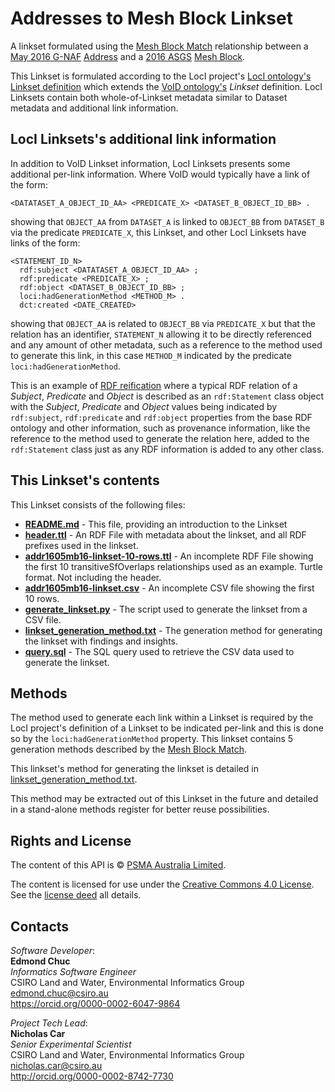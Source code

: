 # Addresses to Mesh Block Linkset

A linkset formulated using the [Mesh Block Match](http://linked.data.gov.au/def/gnaf/code/MeshBlockMatchTypes) relationship between a [May 2016 G-NAF](http://linked.data.gov.au/dataset/gnaf-2016-05) [Address](http://linked.data.gov.au/def/gnaf#Address) and a [2016 ASGS](http://linked.data.gov.au/dataset/asgs2016) [Mesh Block](http://linked.data.gov.au/def/asgs#MeshBlock).

This Linkset is formulated according to the LocI project's [LocI ontology's Linkset definition](http://linked.data.gov.au/def/loci#Linkset) which extends the [VoID ontology's](https://www.w3.org/TR/void/) *Linkset* definition. LocI Linksets contain both whole-of-Linkset metadata similar to Dataset metadata and additional link information.

## LocI Linksets's additional link information
In addition to VoID Linkset information, LocI Linksets presents some additional per-link information. Where VoID would typically have a link of the form:

```
<DATATASET_A_OBJECT_ID_AA> <PREDICATE_X> <DATASET_B_OBJECT_ID_BB> .
```
showing that `OBJECT_AA` from `DATASET_A` is linked to `OBJECT_BB` from `DATASET_B` via the predicate `PREDICATE_X`, this Linkset, and other LocI Linksets have links of the form:

```
<STATEMENT_ID_N>
  rdf:subject <DATATASET_A_OBJECT_ID_AA> ;
  rdf:predicate <PREDICATE_X> ;
  rdf:object <DATASET_B_OBJECT_ID_BB> ;
  loci:hadGenerationMethod <METHOD_M> .
  dct:created <DATE_CREATED>
```

showing that `OBJECT_AA` is related to `OBJECT_BB` via `PREDICATE_X` but that the relation has an identifier, `STATEMENT_N` allowing it to be directly referenced and any amount of other metadata, such as a reference to the method used to generate this link, in this case `METHOD_M` indicated by the predicate `loci:hadGenerationMethod`.

This is an example of [RDF reification](http://patterns.dataincubator.org/book/reified-statement.html) where a typical RDF relation of a *Subject*, *Predicate* and *Object* is described as an `rdf:Statement` class object with the *Subject*, *Predicate* and *Object* values being indicated by `rdf:subject`, `rdf:predicate` and `rdf:object` properties from the base RDF ontology and other information, such as provenance information, like the reference to the method used to generate the relation here, added to the `rdf:Statement` class just as any RDF information is added to any other class.

## This Linkset's contents
This Linkset consists of the following files:

* **[README.md](README.md)** - This file, providing an introduction to the Linkset
* **[header.ttl](header.ttl)** - An RDF File with metadata about the linkset, and all RDF prefixes used in the linkset.
* **[addr1605mb16-linkset-10-rows.ttl](addr1605mb16-linkset-10-rows.ttl)** - An incomplete RDF File showing the first 10 transitiveSfOverlaps relationships used as an example. Turtle format. Not including the header.
* **[addr1605mb16-linkset.csv](addr1605mb16-linkset.csv)** - An incomplete CSV file showing the first 10 rows.
* **[generate_linkset.py](generate_linkset.py)** - The script used to generate the linkset from a CSV file.
* **[linkset_generation_method.txt](linkset_generation_method.txt)** - The generation method for generating the linkset with findings and insights.
* **[query.sql](query.sql)** - The SQL query used to retrieve the CSV data used to generate the linkset. 

## Methods

The method used to generate each link within a Linkset is required by the LocI project's definition of a Linkset to be indicated per-link and this is done so by the `loci:hadGenerationMethod` property. This linkset contains 5 generation methods described by the [Mesh Block Match](http://linked.data.gov.au/def/gnaf/code/MeshBlockMatchTypes).

This linkset's method for generating the linkset is detailed in [linkset_generation_method.txt](linkset_generation_method.txt).

This method may be extracted out of this Linkset in the future and detailed in a stand-alone methods register for better reuse possibilities.


## Rights and License

The content of this API is &copy; [PSMA Australia Limited](https://www.psma.com.au/).

The content is licensed for use under the [Creative Commons 4.0 License](https://creativecommons.org/licenses/by/4.0/). See the [license deed](LICENSE) all details.

## Contacts

*Software Developer*:<br>
**Edmond Chuc**<br>
*Informatics Software Engineer*<br>
CSIRO Land and Water, Environmental Informatics Group<br>
<edmond.chuc@csiro.au><br>
<https://orcid.org/0000-0002-6047-9864><br>

*Project Tech Lead*:<br>
**Nicholas Car**<br>
*Senior Experimental Scientist*<br>
CSIRO Land and Water, Environmental Informatics Group<br>
<nicholas.car@csiro.au><br>
<http://orcid.org/0000-0002-8742-7730>